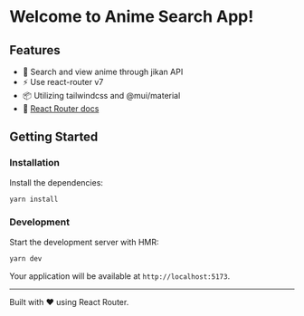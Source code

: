 # Welcome to Anime Search App!

## Features

- 🚀 Search and view anime through jikan API
- ⚡️ Use react-router v7
- 📦 Utilizing tailwindcss and @mui/material
- 📖 [React Router docs](https://reactrouter.com/)

## Getting Started

### Installation

Install the dependencies:

```bash
yarn install
```

### Development

Start the development server with HMR:

```bash
yarn dev
```

Your application will be available at `http://localhost:5173`.

---

Built with ❤️ using React Router.
